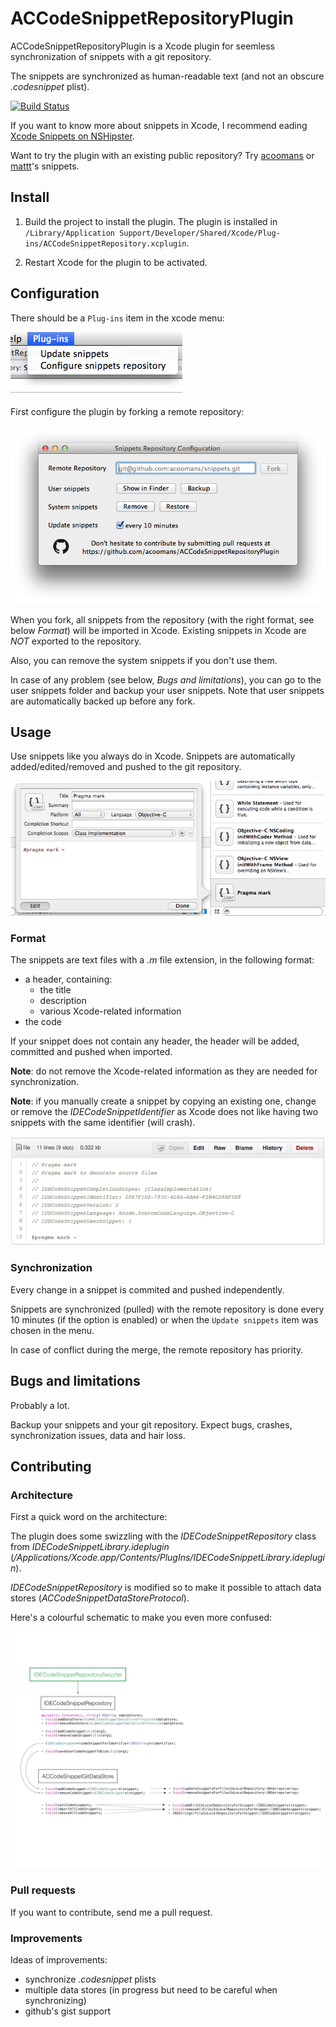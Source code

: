 # ACCodeSnippetRepositoryPlugin

ACCodeSnippetRepositoryPlugin is a Xcode plugin for seemless synchronization of snippets with a git repository.

The snippets are synchronized as human-readable text (and not an obscure _.codesnippet_ plist).

[![Build Status](https://api.travis-ci.org/acoomans/ACCodeSnippetRepositoryPlugin.png)](https://api.travis-ci.org/acoomans/ACCodeSnippetRepositoryPlugin.png)

If you want to know more about snippets in Xcode, I recommend eading [Xcode Snippets on NSHipster](http://nshipster.com/xcode-snippets/).

Want to try the plugin with an existing public repository? Try [acoomans](https://github.com/acoomans/xcode-snippets) or [mattt](https://github.com/mattt/Xcode-Snippets.git)'s snippets.


## Install

1. Build the project to install the plugin. The plugin is installed in `/Library/Application Support/Developer/Shared/Xcode/Plug-ins/ACCodeSnippetRepository.xcplugin`.

2. Restart Xcode for the plugin to be activated.


## Configuration

There should be a `Plug-ins` item in the xcode menu:

![screenshots](Screenshots/screenshot01.png)

First configure the plugin by forking a remote repository:

![screenshots](Screenshots/screenshot02.png)

When you fork, all snippets from the repository (with the right format, see below _Format_) will be imported in Xcode.
Existing snippets in Xcode are *NOT* exported to the repository.


Also, you can remove the system snippets if you don't use them.

In case of any problem (see below, _Bugs and limitations_), you can go to the user snippets folder and backup your user snippets. Note that user snippets are automatically backed up before any fork.


## Usage

Use snippets like you always do in Xcode. Snippets are automatically added/edited/removed and pushed to the git repository.

![screenshots](Screenshots/screenshot03.png)

### Format 

The snippets are text files with a _.m_ file extension, in the following format:

* a header, containing:
	* the title
	* description
	* various Xcode-related information
* the code

If your snippet does not contain any header, the header will be added, committed and pushed when imported.

**Note**: do not remove the Xcode-related information as they are needed for synchronization.

**Note**: if you manually create a snippet by copying an existing one, change or remove the _IDECodeSnippetIdentifier_ as Xcode does not like having two snippets with the same identifier (will crash).

![screenshots](Screenshots/screenshot04.png)

### Synchronization

Every change in a snippet is commited and pushed independently.

Snippets are synchronized (pulled) with the remote repository is done every 10 minutes (if the option is enabled) or when the `Update snippets` item was chosen in the menu.

In case of conflict during the merge, the remote repository has priority.


## Bugs and limitations

Probably a lot. 

Backup your snippets and your git repository. Expect bugs, crashes, synchronization issues, data and hair loss.


## Contributing

### Architecture

First a quick word on the architecture:

The plugin does some swizzling with the _IDECodeSnippetRepository_ class from _IDECodeSnippetLibrary.ideplugin_ (_/Applications/Xcode.app/Contents/PlugIns/IDECodeSnippetLibrary.ideplugin_).

_IDECodeSnippetRepository_ is modified so to make it possible to attach data stores (_ACCodeSnippetDataStoreProtocol_).

Here's a colourful schematic to make you even more confused:

![screenshots](Documentation/architecture.jpg)

### Pull requests

If you want to contribute, send me a pull request.

### Improvements

Ideas of improvements:

- synchronize _.codesnippet_ plists
- multiple data stores (in progress but need to be careful when synchronizing)
- github's gist support
